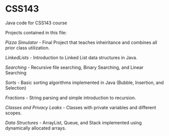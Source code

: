 # CSS143
Java code for CSS143 course

Projects contained in this file:

*Pizza Simulator* - Final Project that teaches inheiritance and combines all prior class utilization.

*LinkedLists* - Introduction to Linked List data structures in Java.

*Searching* - Recursive file searching, Binary Searching, and Linear Searching

*Sorts* - Basic sorting algorithms implemented in Java (Bubble, Insertion, and Selection)

*Fractions* - String parsing and simple introduction to recursion.

*Classes and Privacy Leaks* - Classes with private variables and different scopes.

*Data Structures* - ArrayList, Queue, and Stack implemented using dynamically allocated arrays.
